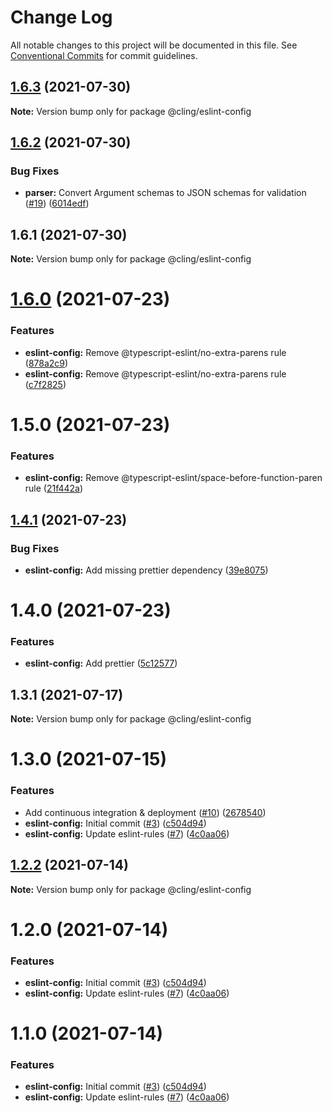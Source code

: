 # Change Log

All notable changes to this project will be documented in this file.
See [Conventional Commits](https://conventionalcommits.org) for commit guidelines.

## [1.6.3](https://github.com/simonlovesyou/cling/compare/@cling/eslint-config@1.6.2...@cling/eslint-config@1.6.3) (2021-07-30)

**Note:** Version bump only for package @cling/eslint-config





## [1.6.2](https://github.com/simonlovesyou/cling/compare/@cling/eslint-config@1.6.1...@cling/eslint-config@1.6.2) (2021-07-30)


### Bug Fixes

* **parser:** Convert Argument schemas to JSON schemas for validation ([#19](https://github.com/simonlovesyou/cling/issues/19)) ([6014edf](https://github.com/simonlovesyou/cling/commit/6014edf8708b6b690ee002d773a8e27db985f514))





## 1.6.1 (2021-07-30)

**Note:** Version bump only for package @cling/eslint-config





# [1.6.0](https://github.com/simonlovesyou/cling/compare/@cling/eslint-config@1.5.0...@cling/eslint-config@1.6.0) (2021-07-23)


### Features

* **eslint-config:** Remove @typescript-eslint/no-extra-parens rule ([878a2c9](https://github.com/simonlovesyou/cling/commit/878a2c9230cad6fe7ac6e3d4972e66f8623a1e39))
* **eslint-config:** Remove @typescript-eslint/no-extra-parens rule ([c7f2825](https://github.com/simonlovesyou/cling/commit/c7f2825e00a75f11fa4689121d24128f86f61849))





# 1.5.0 (2021-07-23)


### Features

* **eslint-config:** Remove @typescript-eslint/space-before-function-paren rule ([21f442a](https://github.com/simonlovesyou/cling/commit/21f442ab835a218d86ea0f5453fa2cc763d33a08))





## [1.4.1](https://github.com/simonlovesyou/cling/compare/@cling/eslint-config@1.4.0...@cling/eslint-config@1.4.1) (2021-07-23)


### Bug Fixes

* **eslint-config:** Add missing prettier dependency ([39e8075](https://github.com/simonlovesyou/cling/commit/39e80750417377e17e927af3ff4661a52eb27036))





# 1.4.0 (2021-07-23)


### Features

* **eslint-config:** Add prettier ([5c12577](https://github.com/simonlovesyou/cling/commit/5c12577a95ad0c86fce5b85594fc61c22b7b02d4))





## 1.3.1 (2021-07-17)

**Note:** Version bump only for package @cling/eslint-config





# 1.3.0 (2021-07-15)


### Features

* Add continuous integration & deployment ([#10](https://github.com/simonlovesyou/cling/issues/10)) ([2678540](https://github.com/simonlovesyou/cling/commit/26785407152e888115f3be8eced963b656f02fb6))
* **eslint-config:** Initial commit ([#3](https://github.com/simonlovesyou/cling/issues/3)) ([c504d94](https://github.com/simonlovesyou/cling/commit/c504d94d0d1c898e4dafd487e9304cf18b6d3ee9))
* **eslint-config:** Update eslint-rules ([#7](https://github.com/simonlovesyou/cling/issues/7)) ([4c0aa06](https://github.com/simonlovesyou/cling/commit/4c0aa06fec8b8f5107ceed11e96ead6fc8e04f40))





## [1.2.2](https://github.com/simonlovesyou/cling/compare/@cling/eslint-config@1.2.0...@cling/eslint-config@1.2.2) (2021-07-14)

**Note:** Version bump only for package @cling/eslint-config





# 1.2.0 (2021-07-14)


### Features

* **eslint-config:** Initial commit ([#3](https://github.com/simonlovesyou/cling/issues/3)) ([c504d94](https://github.com/simonlovesyou/cling/commit/c504d94d0d1c898e4dafd487e9304cf18b6d3ee9))
* **eslint-config:** Update eslint-rules ([#7](https://github.com/simonlovesyou/cling/issues/7)) ([4c0aa06](https://github.com/simonlovesyou/cling/commit/4c0aa06fec8b8f5107ceed11e96ead6fc8e04f40))





# 1.1.0 (2021-07-14)


### Features

* **eslint-config:** Initial commit ([#3](https://github.com/simonlovesyou/cling/issues/3)) ([c504d94](https://github.com/simonlovesyou/cling/commit/c504d94d0d1c898e4dafd487e9304cf18b6d3ee9))
* **eslint-config:** Update eslint-rules ([#7](https://github.com/simonlovesyou/cling/issues/7)) ([4c0aa06](https://github.com/simonlovesyou/cling/commit/4c0aa06fec8b8f5107ceed11e96ead6fc8e04f40))

